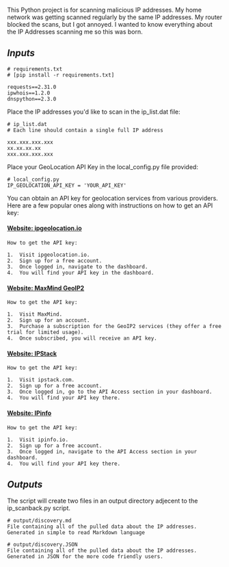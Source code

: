 This Python project is for scanning malicious IP addresses. My home network was getting scanned regularly by the same IP addresses. My router blocked the scans, but I got annoyed. I wanted to know everything about the IP Addresses scanning me so this was born.

## _Inputs_ 

    # requirements.txt
    # [pip install -r requirements.txt]

    requests==2.31.0
    ipwhois==1.2.0
    dnspython==2.3.0

Place the IP addresses you'd like to scan in the ip_list.dat file:

    # ip_list.dat
    # Each line should contain a single full IP address

    xxx.xxx.xxx.xxx
    xx.xx.xx.xx
    xxx.xxx.xxx.xxx

Place your GeoLocation API Key in the local_config.py file provided:

    # local_config.py
    IP_GEOLOCATION_API_KEY = 'YOUR_API_KEY'


You can obtain an API key for geolocation services from various providers. 
Here are a few popular ones along with instructions on how to get an API key:

#### [Website: ipgeolocation.io](https://www.ipgeolocation.io/)

    How to get the API key:

	1.	Visit ipgeolocation.io.
	2.	Sign up for a free account.
	3.	Once logged in, navigate to the dashboard.
	4.	You will find your API key in the dashboard.

#### [Website: MaxMind GeoIP2](https://www.maxmind.com)

    How to get the API key:

	1.	Visit MaxMind.
	2.	Sign up for an account.
	3.	Purchase a subscription for the GeoIP2 services (they offer a free trial for limited usage).
	4.	Once subscribed, you will receive an API key.

#### [Website: IPStack](https://www.ipstack.com/)

    How to get the API key:

	1.	Visit ipstack.com.
	2.	Sign up for a free account.
	3.	Once logged in, go to the API Access section in your dashboard.
	4.	You will find your API key there.

#### [Website: IPinfo](https://www.ipinfo.io/)

    How to get the API key:

	1.	Visit ipinfo.io.
	2.	Sign up for a free account.
	3.	Once logged in, navigate to the API Access section in your dashboard.
	4.	You will find your API key there.

## _Outputs_
The script will create two files in an output directory adjecent to the ip_scanback.py script.

    # output/discovery.md
    File containing all of the pulled data about the IP addresses. 
    Generated in simple to read Markdown language
    
    # output/discovery.JSON
    File containing all of the pulled data about the IP addresses.
    Generated in JSON for the more code friendly users.